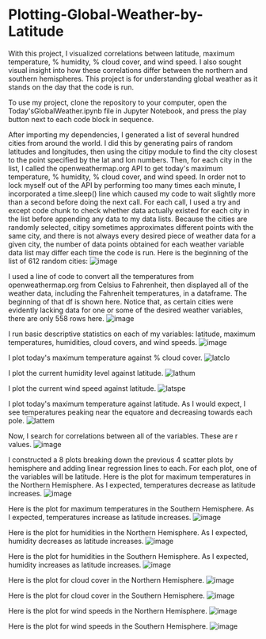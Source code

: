 # Plotting-Global-Weather-by-Latitude
With this project, I visualized correlations between latitude, maximum temperature, % humidity, % cloud cover, and wind speed. I also sought visual insight into how these correlations differ between the northern and southern hemispheres. This project is for understanding global weather as it stands on the day that the code is run.

To use my project, clone the repository to your computer, open the Today'sGlobalWeather.ipynb file in Jupyter Notebook, and press the play button next to each code block in sequence.

After importing my dependencies, I generated a list of several hundred cities from around the world. I did this by generating pairs of random latitudes and longitudes, then using the citipy module to find the city closest to the point specified by the lat and lon numbers. Then, for each city in the list, I called the openweathermap.org API to get today's maximum temperature, % humidity, % cloud cover, and wind speed. In order not to lock myself out of the API by performing too many times each minute, I incorporated a time.sleep() line which caused my code to wait slightly more than a second before doing the next call. For each call, I used a try and except code chunk to check whether data actually existed for each city in the list before appending any data to my data lists. Because the cities are randomly selected, citipy sometimes approximates different points with the same city, and there is not always every desired piece of weather data for a given city, the number of data points obtained for each weather variable data list may differ each time the code is run. Here is the beginning of the list of 612 random cities:
![image](https://user-images.githubusercontent.com/73863977/128100551-6969c275-b4bf-4d82-8388-976878e30e4c.png)

I used a line of code to convert all the temperatures from openweathermap.org from Celsius to Fahrenheit, then displayed all of the weather data, including the Fahrenheit temperatures, in a dataframe. The beginning of that df is shown here. Notice that, as certain cities were evidently lacking data for one or some of the desired weather variables, there are only 558 rows here.
![image](https://user-images.githubusercontent.com/73863977/128100632-6d7784a9-2179-4663-bcc2-05f8eee684db.png)

I run basic descriptive statistics on each of my variables: latitude, maximum temperatures, humidities, cloud covers, and wind speeds.
![image](https://user-images.githubusercontent.com/73863977/128100671-acd32cc4-bce5-42c5-bdca-183eedb97126.png)

I plot today's maximum temperature against % cloud cover. 
![latclo](https://user-images.githubusercontent.com/73863977/127946780-e5df5893-9961-4730-b985-84e73c91b05b.png)

I plot the current humidity level against latitude.
![lathum](https://user-images.githubusercontent.com/73863977/127946782-049131e8-02f4-419f-842e-52621378ce78.png)

I plot the current wind speed against latitude.
![latspe](https://user-images.githubusercontent.com/73863977/127946783-42c75812-bdb5-49ba-9ff5-e87f58e912ea.png)

I plot today's maximum temperature against latitude. As I would expect, I see temperatures peaking near the equatore and decreasing towards each pole.
![lattem](https://user-images.githubusercontent.com/73863977/127946785-f15cf629-36da-435f-a4f4-1d9421e4c1ae.png)

Now, I search for correlations between all of the variables. These are r values.
![image](https://user-images.githubusercontent.com/73863977/128100706-aad81ea2-4ef0-425d-a2c4-2851e5d34a11.png)

I constructed a 8 plots breaking down the previous 4 scatter plots by hemisphere and adding linear regression lines to each. For each plot, one of the variables will be latitude.
Here is the plot for maximum temperatures in the Northern Hemisphere. As I expected, temperatures decrease as latitude increases.
![image](https://user-images.githubusercontent.com/73863977/128100725-a86b7b2e-45fc-4160-bafa-bdb0605962ba.png)

Here is the plot for maximum temperatures in the Southern Hemisphere. As I expected, temperatures increase as latitude increases.
![image](https://user-images.githubusercontent.com/73863977/128100744-2cd0f824-c8dc-43ed-8e72-f89a08c3b55b.png)

Here is the plot for humidities in the Northern Hemisphere. As I expected, humidity decreases as latitude increases.
![image](https://user-images.githubusercontent.com/73863977/128107116-90a6e855-72aa-417b-983c-8bd13b2128c0.png)

Here is the plot for humidities in the Southern Hemisphere. As I expected, humidity increases as latitude increases.
![image](https://user-images.githubusercontent.com/73863977/128107146-5e3789fb-1589-4b72-8326-8f8478df1839.png)

Here is the plot for cloud cover in the Northern Hemisphere.
![image](https://user-images.githubusercontent.com/73863977/128107180-c729ed52-25a1-4e82-9084-73938190ae9a.png)

Here is the plot for cloud cover in the Southern Hemisphere.
![image](https://user-images.githubusercontent.com/73863977/128107206-acbf0e1b-e2fd-4594-843f-b0704b621f1f.png)

Here is the plot for wind speeds in the Northern Hemisphere.
![image](https://user-images.githubusercontent.com/73863977/128107228-7084e3c2-232a-429d-b49d-7671cca99404.png)

Here is the plot for wind speeds in the Southern Hemisphere.
![image](https://user-images.githubusercontent.com/73863977/128107257-52cf0ee2-4015-4b57-957f-839969fa116c.png)
